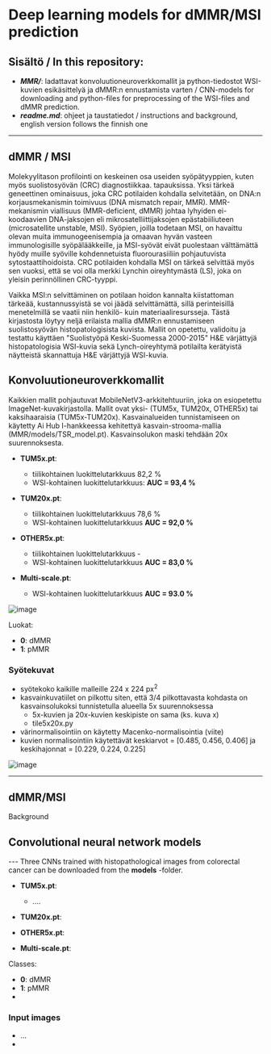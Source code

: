 # Deep learning models for dMMR/MSI prediction

## Sisältö / In this repository:

- ***MMR/***: ladattavat konvoluutioneuroverkkomallit ja python-tiedostot WSI-kuvien esikäsittelyä ja dMMR:n ennustamista varten / CNN-models for downloading and python-files for preprocessing of the WSI-files and dMMR prediction.
- ***readme.md***: ohjeet ja taustatiedot / instructions and background, english version follows the finnish one

---

## dMMR / MSI

Molekyylitason profilointi on keskeinen osa useiden syöpätyyppien, kuten myös suolistosyövän (CRC) diagnostiikkaa.  tapauksissa. Yksi tärkeä geneettinen ominaisuus, joka CRC potilaiden kohdalla selvitetään, on DNA:n korjausmekanismin toimivuus (DNA mismatch repair, MMR). MMR-mekanismin viallisuus (MMR-deficient, dMMR) johtaa lyhyiden ei-koodaavien DNA-jaksojen eli mikrosatelliittijaksojen epästabiiliuteen (microsatellite unstable, MSI).  Syöpien, joilla todetaan MSI, on havaittu olevan muita immunogeenisempia ja omaavan hyvän vasteen immunologisille syöpälääkkeille, ja MSI-syövät eivät puolestaan välttämättä hyödy muille syöville kohdennetuista fluorourasiiliin pohjautuvista sytostaattihoidoista. CRC potilaiden kohdalla MSI on tärkeä selvittää myös sen vuoksi, että se voi olla merkki Lynchin oireyhtymästä (LS), joka on yleisin perinnöllinen CRC-tyyppi.

Vaikka MSI:n selvittäminen on potilaan hoidon kannalta kiistattoman tärkeää, kustannussyistä se voi jäädä selvittämättä, sillä perinteisillä menetelmillä se vaatii niin henkilö- kuin materiaaliresursseja. Tästä kirjastosta löytyy neljä erilaista mallia dMMR:n ennustamiseen suolistosyövän histopatologisista kuvista. Mallit on opetettu, validoitu ja testattu käyttäen "Suolistyöpä Keski-Suomessa 2000-2015" H&E värjättyjä histopatologisia WSI-kuvia sekä Lynch-oireyhtymä potilailta kerätyistä näytteistä skannattuja H&E värjättyjä WSI-kuvia.

## Konvoluutioneuroverkkomallit

Kaikkien mallit pohjautuvat MobileNetV3-arkkitehtuuriin, joka on esiopetettu ImageNet-kuvakirjastolla. Mallit ovat yksi- (TUM5x, TUM20x, OTHER5x) tai kaksihaaraisia (TUM5x-TUM20x). Kasvainalueiden tunnistamiseen on käytetty Ai Hub I-hankkeessa kehitettyä kasvain-strooma-mallia (MMR/models/TSR_model.pt). Kasvainsolukon maski tehdään 20x suurennoksesta.

- **TUM5x.pt**: 
    - tiilikohtainen luokittelutarkkuus 82,2 %
    - WSI-kohtainen luokittelutarkkuus: **AUC = 93,4 %**
    
- **TUM20x.pt**:
    - tiilikohtainen luokittelutarkkuus 78,6 %
    - WSI-kohtainen luokittelutarkkuus **AUC = 92,0 %**
    
- **OTHER5x.pt**: 
    - tiilikohtainen luokittelutarkkuus -
    - WSI-kohtainen luokittelutarkkuus **AUC = 83,0 %**

- **Multi-scale.pt**:
    - WSI-kohtainen luokittelutarkkuus **AUC = 93.0 %**

![image](https://github.com/Keski-Suomen-AI-Hub-II/digital-pathology-CRC/assets/64031196/eb8313b8-8c77-48c1-96be-d9171567ca01)


Luokat:

- **0**: dMMR
- **1**: pMMR

### Syötekuvat

- syötekoko kaikille malleille 224 x 224 px<sup>2</sup>
- kasvainkuvatiilet on pilkottu siten, että 3/4 pilkottavasta kohdasta on kasvainsolukoksi tunnistetulla alueella 5x suurennoksessa
    - 5x-kuvien ja 20x-kuvien keskipiste on sama (ks. kuva x)
    - tile5x20x.py
- värinormalisointiin on käytetty Macenko-normalisointia (viite)
- kuvien normalisointiin käytettävät keskiarvot = [0.485, 0.456, 0.406] ja keskihajonnat = [0.229, 0.224, 0.225]

![image](https://github.com/Keski-Suomen-AI-Hub-II/digital-pathology-CRC/assets/64031196/cae1901e-e4ac-41a3-b9b5-ed439bc7faa9)

---

## dMMR/MSI

Background

## Convolutional neural network models

--- Three CNNs trained with histopathological images from colorectal cancer can be downloaded from the **models** -folder.

- **TUM5x.pt**:
    - .... 
- **TUM20x.pt**:
    
- **OTHER5x.pt**: 

- **Multi-scale.pt**:
    
Classes:

- **0**: dMMR
- **1**: pMMR
- 

### Input images

- ...
- 
